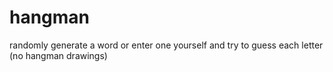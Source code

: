 # hangman
randomly generate a word or enter one yourself and try to guess each letter (no hangman drawings)
